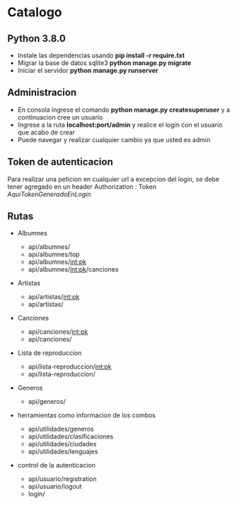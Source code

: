 # Catalogo

## Python 3.8.0

* Instale las dependencias usando **pip install -r require.txt**
* Migrar la base de datos sqlite3 **python manage.py migrate**
* Iniciar el servidor **python manage.py runserver**

## Administracion

* En consola ingrese el comando **python manage.py createsuperuser** y a continuacion cree un usuario
* Ingrese a la ruta **localhost:port/admin** y realice el login con el usuario que acabo de crear
* Puede navegar y realizar cualquier cambio ya que usted es admin

## Token de autenticacion
Para realizar una peticion en cualquier url a excepcion del login, se debe tener agregado en un header Authorization : Token *AquiTokenGeneradoEnLogin*

## Rutas

* Albumnes
    * api/albumnes/
    * api/albumnes/top
    * api/albumnes/<int:pk>
    * api/albumnes/<int:pk>/canciones

* Artistas
    * api/artistas/<int:pk>
    * api/artistas/

* Canciones
    * api/canciones/<int:pk>
    * api/canciones/

* Lista de reproduccion
    * api/lista-reproduccion/<int:pk>
    * api/lista-reproduccion/

* Generos
    * api/generos/

* herramientas como informacion de los combos
    * api/utilidades/generos
    * api/utilidades/clasificaciones
    * api/utilidades/ciudades
    * api/utilidades/lenguajes

* control de la autenticacion
    * api/usuario/registration
    * api/usuario/logout
    * login/


